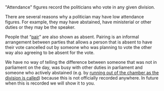 "Attendance" figures record the politicians who vote in any given division.

There are several reasons why a politician may have low attendance figures. For example, they may
have abstained, have ministerial or other duties or they may be the speaker.

People that “[pair](https://www.aph.gov.au/About_Parliament/Senate/Powers_practice_n_procedures/Odgers_Australian_Senate_Practice/Chapter_11#h07)”
are also shown as absent. Pairing is an informal arrangement between parties that allows a person
that is absent to have their vote cancelled out by someone who was planning to vote the other way
also agreeing to be absent for the vote.

We have no way of telling the difference between someone that was not in parliament on the day, was
busy with other duties in parliament and someone who actively abstained (e.g. by [running out of the
chamber as the division is called](https://www.youtube.com/watch?v=XBgfE3Qc7_g)) because this is not
officially recorded anywhere. In future when this is recorded we will show it to you.
